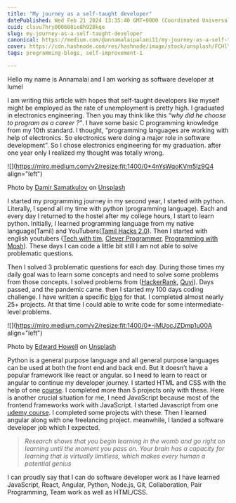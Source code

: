 ```yaml
---
title: "My journey as a self-taught developer"
datePublished: Wed Feb 21 2024 13:35:40 GMT+0000 (Coordinated Universal Time)
cuid: clsvu7hry000608ie8h928kqe
slug: my-journey-as-a-self-taught-developer
canonical: https://medium.com/@annamalaipalani11/my-journey-as-a-self-taught-developer-938429f77b00
cover: https://cdn.hashnode.com/res/hashnode/image/stock/unsplash/FCHlYvR5gJI/upload/2893423566fb5b47ef4578221980d1d0.jpeg
tags: programming-blogs, self-improvement-1

---
```


Hello my name is Annamalai and I am working as software developer at lumel

I am writing this article with hopes that self-taught developers like myself might be employed as the rate of unemployment is pretty high. I graduated in electronics engineering. Then you may think like this *“why did he choose to program as a career ?”*. I have some basic C programming knowledge from my 10th standard. I thought, “programming languages are working with help of electronics. So electronics were doing a major role in software development”. So I chose electronics engineering for my graduation. after one year only I realized my thought was totally wrong.

![](https://miro.medium.com/v2/resize:fit:1400/0*4nYsWqoKVm5Iz9Q4 align="left")

Photo by [Damir Samatkulov](https://unsplash.com/@dsamatkulov?utm_source=medium&utm_medium=referral) on [Unsplash](https://unsplash.com/?utm_source=medium&utm_medium=referral)

I started my programming journey in my second year, I started with python. Literally, I spend all my time with python (programming language). Each and every day I returned to the hostel after my college hours, I start to learn python. Initially, I learned programming language from my native language(Tamil) and YouTubers([Tamil Hacks 2.0](https://www.youtube.com/c/TamilHacks20)). Then I started with english youtubers ([Tech with tim](https://www.youtube.com/c/TechWithTim), [Clever Programmer](https://www.youtube.com/c/CleverProgrammer), [Programming with Mosh](https://www.youtube.com/c/programmingwithmosh)). These days I can code a little bit still I am not able to solve problematic questions.

Then I solved 3 problematic questions for each day. During those times my daily goal was to learn some concepts and need to solve some problems from those concepts. I solved problems from ([HackerRank](https://www.hackerrank.com/), [Quvi](https://www.guvi.in/code-kata)). Days passed, and the pandemic came. then I started my 100 days coding challenge. I have written a specific [blog](https://dev.to/annshiv/my-100-days-of-coding-journey-3ege) for that. I completed almost nearly 25+ projects. At that time I could able to write code for some intermediate-level problems.

![](https://miro.medium.com/v2/resize:fit:1400/0*-jMUocJZDmp1u00A align="left")

Photo by [Edward Howell](https://unsplash.com/@edwardhowellphotography?utm_source=medium&utm_medium=referral) on [Unsplash](https://unsplash.com/?utm_source=medium&utm_medium=referral)

Python is a general purpose language and all general purpose languages can be used at both the front end and back end. But it doesn’t have a popular framework like react or angular. so I need to learn to react or angular to continue my developer journey. I started HTML and CSS with the help of one [course](https://www.udemy.com/share/1013eA3@Q9YL9ZeikONZ63OEMhMWCTAgXLr0G5tOgemZ8USJQDnGRTD9RtlwTb58Uu4_qit2/). I completed more than 5 projects only with these. Here is another crucial situation for me, I need JavaScript because most of the frontend frameworks work with JavaScript. I started Javascript from one [udemy course](https://www.udemy.com/share/101Wfe3@YrwJCESWQyJuJxXZg7q0zwIy126LqWEJCwHnV7YW7R4bidohVnRWblWY_psRQ9Zd/). I completed some projects with these. Then I learned angular along with one freelancing project. meanwhile, I landed a software developer job which I expected.

> *Research shows that you begin learning in the womb and go right on learning until the moment you pass on. Your brain has a capacity for learning that is virtually limitless, which makes every human a potential genius*

I can proudly say that I can do software developer work as I have learned JavaScript, React, Angular, Python, Node.js, Git, Collaboration, Pair Programming, Team work as well as HTML/CSS.